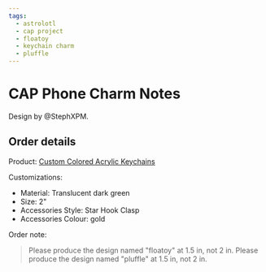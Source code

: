 ```yaml
---
tags:
  - astrolotl
  - cap project
  - floatoy
  - keychain charm
  - pluffle
---
```


# CAP Phone Charm Notes

Design by @StephXPM.

## Order details

Product: [Custom Colored Acrylic Keychains](https://vograce.com/collections/custom-acrylic-charms/products/custom-colored-acrylic-keychains)

Customizations:

- Material: Translucent dark green
- Size: 2"
- Accessories Style: Star Hook Clasp
- Accessories Colour: gold

Order note:

> Please produce the design named "floatoy" at 1.5 in, not 2 in.
> Please produce the design named "pluffle" at 1.5 in, not 2 in.

